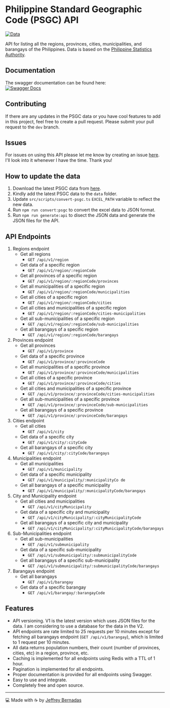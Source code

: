 # Philippine Standard Geographic Code (PSGC) API

[![Data](https://img.shields.io/badge/Data-January%202025-blue.svg?longCache=true&style=flat-square)](https://psa.gov.ph/classification/psgc)

API for listing all the regions, provinces, cities, municipalities, and barangays of the Philippines. Data is based on the [Philippine Statistics Authority](https://psa.gov.ph).

## Documentation

The swagger documentation can be found here:<br/>
[![Swagger Docs](https://img.shields.io/badge/Swagger%20Docs-Click%20me-blue.svg?longCache=true&style=for-the-badge)](https://psgc.thecodebit.digital/explorer)

## Contributing

If there are any updates in the PSGC data or you have cool features to add in this project, feel free to create a pull request. Please submit your pull request to the `dev` branch.

## Issues

For issues on using this API please let me know by creating an issue [here](https://github.com/jeffreybernadas/psgc-api/issues). I'll look into it whenever I have the time. Thank you!

## How to update the data

1. Download the latest PSGC data from [here](https://psa.gov.ph/classification/psgc).
2. Kindly add the latest PSGC data to the `data` folder.
3. Update `src/scripts/convert-psgc.ts` `EXCEL_PATH` variable to reflect the new data.
4. Run `npm run convert:psgc` to convert the excel data to JSON format.
5. Run `npm run generate:api` to disect the JSON data and generate the JSON files for the API.

## API Endpoints

1. Regions endpoint
   - Get all regions
     - `GET /api/v1/region`
   - Get data of a specific region
     - `GET /api/v1/region/:regionCode`
   - Get all provinces of a specific region
     - `GET /api/v1/region/:regionCode/provinces`
   - Get all municipalities of a specific region
     - `GET /api/v1/region/:regionCode/municipalities`
   - Get all cities of a specific region
     - `GET /api/v1/region/:regionCode/cities`
   - Get all cities and municipalities of a specific region
     - `GET /api/v1/region/:regionCode/cities-municipalities`
   - Get all sub-municipalities of a specific region
     - `GET /api/v1/region/:regionCode/sub-municipalities`
   - Get all barangays of a specific region
     - `GET /api/v1/region/:regionCode/barangays`
2. Provinces endpoint
   - Get all provinces
     - `GET /api/v1/province`
   - Get data of a specific province
     - `GET /api/v1/province/:provinceCode`
   - Get all municipalities of a specific province
     - `GET /api/v1/province/:provinceCode/municipalities`
   - Get all cities of a specific province
     - `GET /api/v1/province/:provinceCode/cities`
   - Get all cities and municipalities of a specific province
     - `GET /api/v1/province/:provinceCode/cities-municipalities`
   - Get all sub-municipalities of a specific province
     - `GET /api/v1/province/:provinceCode/sub-municipalities`
   - Get all barangays of a specific province
     - `GET /api/v1/province/:provinceCode/barangays`
3. Cities endpoint
   - Get all cities
     - `GET /api/v1/city`
   - Get data of a specific city
     - `GET /api/v1/city/:cityCode`
   - Get all barangays of a specific city
     - `GET /api/v1/city/:cityCode/barangays`
4. Municipalities endpoint
   - Get all municipalities
     - `GET /api/v1/municipality`
   - Get data of a specific municipality
     - `GET /api/v1/municipality/:municipalityCo de`
   - Get all barangays of a specific municipality
     - `GET /api/v1/municipality/:municipalityCode/barangays`
5. City and Municipality endpoint
   - Get all cities and municipalities
     - `GET /api/v1/cityMunicipality`
   - Get data of a specific city and municipality
     - `GET /api/v1/cityMunicipality/:cityMunicipalityCode`
   - Get all barangays of a specific city and municipality
     - `GET /api/v1/cityMunicipality/:cityMunicipalityCode/barangays`
6. Sub-Municipalities endpoint
   - Get all sub-municipalities
     - `GET /api/v1/submunicipality`
   - Get data of a specific sub-municipality
     - `GET /api/v1/submunicipality/:submunicipalityCode`
   - Get all barangays of a specific sub-municipality
     - `GET /api/v1/submunicipality/:submunicipalityCode/barangays`
7. Barangays endpoint
   - Get all barangays
     - `GET /api/v1/barangay`
   - Get data of a specific barangay
     - `GET /api/v1/barangay/:barangayCode`

## Features

- API versioning. V1 is the latest version which uses JSON files for the data. I am considering to use a database for the data in the V2.
- API endpoints are rate limited to 25 requests per 10 minutes except for fetching all barangays endpoint (`GET /api/v1/barangay`), which is limited to 1 request per 10 minutes.
- All data returns population numbers, their count (number of provinces, cities, etc) in a region, province, etc.
- Caching is implemented for all endpoints using Redis with a TTL of 1 hour.
- Pagination is implemented for all endpoints.
- Proper documentation is provided for all endpoints using Swagger.
- Easy to use and integrate.
- Completely free and open source.

---

💻 Made with ☕ by [Jeffrey Bernadas](https://jeffreybernadas.com)
